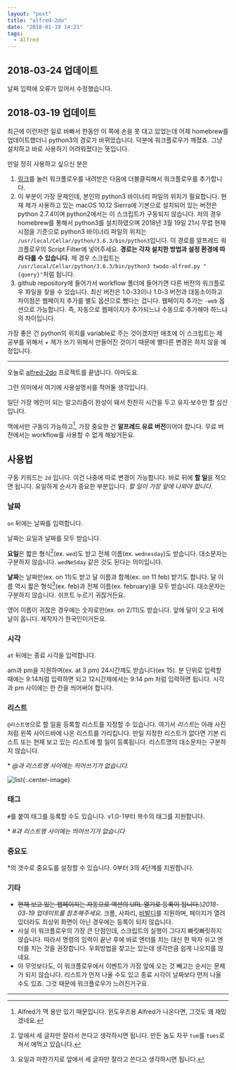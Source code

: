 ```yaml
---
layout: "post"
title: "alfred-2do"
date: "2018-01-19 14:21"
tags:
  - Alfred
---
```


## 2018-03-24 업데이트

날짜 입력에 오류가 있어서 수정했습니다.

## 2018-03-19 업데이트

최근에 이런저런 일로 바빠서 한동안 이 쪽에 손을 못 대고 있었는데 어제 homebrew를 업데이트했더니 python3의 경로가 바뀌었습니다. 덕분에 워크플로우가 깨졌죠. 그냥 설치하고 바로 사용하기 어려워졌다는 뜻입니다.

만일 정히 사용하고 싶으신 분은

1. [링크](https://github.com/Canorus/alfred-2do/raw/master/workflow/alfred-2Do_1.0-33.alfredworkflow)를 눌러 워크플로우를 내려받은 다음에 더블클릭해서 워크플로우를 추가합니다.
2. 이 부분이 가장 문제인데, 본인의 python3 바이너리 파일의 위치가 필요합니다. 현재 제가 사용하고 있는 macOS 10.12 Sierra에 기본으로 설치되어 있는 버전은 python 2.7.4이며 python2에서는 이 스크립트가 구동되지 않습니다. 저의 경우 homebrew를 통해서 python3를 설치하였으며 2018년 3월 19일 21시 무렵 현재 시점을 기준으로 python3 바이너리 파일의 위치는 `/usr/local/Cellar/python/3.6.3/bin/python3`입니다. 이 경로를 알프레드 워크플로우의 Script Filter에 넣어주세요. **경로는 각자 설치한 방법과 설정 환경에 따라 다를 수 있습니다.** 제 경우 스크립트는 `/usr/local/Cellar/python/3.6.3/bin/python3 twodo-alfred.py "{query}"`처럼 됩니다.
3. github repository에 들어가서 workflow 폴더에 들어가면 다른 버전의 워크플로우 파일을 찾을 수 있습니다. 최신 버전은 1.0-33이나 1.0-3 버전과 대동소이하고 차이점은 웹페이지 추가를 별도 옵션으로 뺐다는 겁니다. 웹페이지 추가는 `-web` 옵션으로 가능합니다. 즉, 자동으로 웹페이지가 추가되느냐 수동으로 추가해야 하느냐의 차이입니다.

가장 좋은 건 python의 위치를 variable로 주는 것이겠지만 애초에 이 스크립트는 제 공부를 위해서 + 제가 쓰기 위해서 만들어진 것이기 때문에 별다른 변경은 하지 않을 예정입니다.

- - - -

오늘로 [alfred-2do](https://github.com/canorus/alfred-2do) 프로젝트를 끝냅니다. 아마도요.

그런 의미에서 여기에 사용설명서를 적어둘 생각입니다.

일단 가장 메인이 되는 알고리즘이 완성이 돼서 찬찬히 시간을 두고 유지·보수만 할 심산입니다.

맥에서만 구동이 가능하고[^1], 가장 중요한 건 **알프레드 유료 버전**이어야 합니다. 무료 버전에서는 workflow를 사용할 수 없게 해놨거든요.

[^1]: Alfred가 맥 용만 있기 때문입니다. 윈도우즈용 Alfred가 나온다면, 그것도 꽤 재밌겠네요.

## 사용법

구동 키워드는 `2d` 입니다. 이건 나중에 따로 변경이 가능합니다. 바로 뒤에 **할 일**을 적으면 됩니다. 유일하게 순서가 중요한 부분입니다. *할 일이 가장 앞에 나와야 합니다*.

### 날짜

`on` 뒤에는 날짜를 입력합니다.

날짜는 요일과 날짜를 모두 받습니다.

**요일**은 짧은 형식[^2](ex. `wed`)도 받고 전체 이름(ex. `wednesday`)도 받습니다. 대소문자는 구분하지 않습니다. `wedNeSday` 같은 것도 된다는 의미입니다.

[^2]: 앞에서 세 글자만 잘라서 쓴다고 생각하시면 됩니다. 만든 놈도 자꾸 `tue`를 `tues`로 쳐서 애먹고 있습니다.

**날짜**는 날짜만(ex. on 11)도 받고 달 이름과 함께(ex. on 11 feb) 받기도 합니다. 달 이름 역시 짧은 형식[^3](ex. feb)과 전체 이름(ex. february)을 모두 받습니다. 대소문자는 구분하지 않습니다. 쉬프트 누르기 귀찮거든요.

[^3]: 요일과 마찬가지로 앞에서 세 글자만 잘라고 쓴다고 생각하시면 됩니다.

영어 이름이 귀찮은 경우에는 숫자로만(ex. on 2/11)도 받습니다. 앞에 달이 오고 뒤에 날이 옵니다. 제작자가 한국인이거든요.

### 시각

`at` 뒤에는 종료 시각을 입력합니다.

am과 pm을 지원하며(ex. at 3 pm) 24시간제도 받습니다(ex 15). 분 단위로 입력할 때에는 9:14처럼 입력하면 되고 12시간제에서는 9:14 pm 처럼 입력하면 됩니다. 시각과 pm 사이에는 한 칸을 씌어써야 합니다.

### 리스트

`@리스트명`으로 할 일을 등록할 리스트를 지정할 수 있습니다. 여기서 *리스트*는 아래 사진처럼 왼쪽 사이드바에 나온 리스트를 가리킵니다. 만일 지정한 리스트가 없다면 기본 리스트 또는 현재 보고 있는 리스트에 할 일이 등록됩니다. 리스트명의 대소문자는 구분하지 않습니다.

\* *@과 리스트명 사이에는 띄어쓰기가 없습니다.*

![list](https://d.pr/i/gq8AGK+){:.center-image}

### 태그

`#`를 붙여 태그를 등록할 수도 있습니다. v1.0-1부터 복수의 태그를 지원합니다.

\* *#과 리스트명 사이에는 띄어쓰기가 없습니다*

### 중요도

\*의 갯수로 중요도를 설정할 수 있습니다. 0부터 3의 4단계를 지원합니다.

### 기타

- ~~현재 보고 있는 웹페이지는 자동으로 액션의 URL 열기로 등록이 됩니다.~~)*2018-03-19 업데이트를 참조해주세요.*  크롬, 사파리, [비발디](https://vivaldi.com)를 지원하며, 페이지가 열려있더라도 최상위 화면이 아닌 경우에는 등록이 되지 않습니다.
- 사실 이 워크플로우의 가장 큰 단점인데, 스크립트의 실행이 그다지 빠릿빠릿하지 않습니다. 따라서 명령의 입력이 끝난 후에 바로 엔터를 치는 대신 한 박자 쉬고 엔터를 치는 것을 권장합니다. 우회방법을 찾고는 있는데 생각만큼 쉽게 나오지를 않네요.
- 아 무엇보다도, 이 워크플로우에서 이벤트가 가장 앞에 오는 것 빼고는 순서는 문제가 되지 않습니다. 리스트가 먼저 나올 수도 있고 종료 시각이 날짜보다 먼저 나올 수도 있죠. 그것 때문에 워크플로우가 느려진거구요.

------

